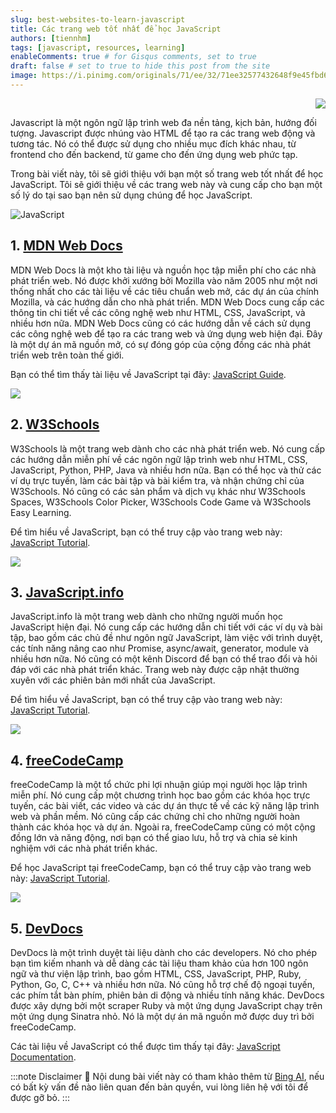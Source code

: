 ```yaml
---
slug: best-websites-to-learn-javascript
title: Các trang web tốt nhất để học JavaScript
authors: [tiennhm]
tags: [javascript, resources, learning]
enableComments: true # for Gisqus comments, set to true
draft: false # set to true to hide this post from the site
image: https://i.pinimg.com/originals/71/ee/32/71ee32577432648f9e45fbd63b2cf261.jpg
---
```


<p align="right">
    <img src="https://api.visitorbadge.io/api/visitors?path=https%3A%2F%2FGDSC-HCMUTE.github.io%2Fblog%2Fbest-websites-to-learn-javascript&label=⚪Views&labelColor=%2337d67a&countColor=%23555555&style=flat&labelStyle=upper" loading='lazy' decoding='async'/>
</p>

Javascript là một ngôn ngữ lập trình web đa nền tảng, kịch bản, hướng đối tượng. Javascript được nhúng vào HTML để tạo ra các trang web động và tương tác. Nó có thể được sử dụng cho nhiều mục đích khác nhau, từ frontend cho đến backend, từ game cho đến ứng dụng web phức tạp.

Trong bài viết này, tôi sẽ giới thiệu với bạn một số trang web tốt nhất để học JavaScript. Tôi sẽ giới thiệu về các trang web này và cung cấp cho bạn một số lý do tại sao bạn nên sử dụng chúng để học JavaScript.

<!-- truncate -->

![JavaScript](https://i.pinimg.com/originals/71/ee/32/71ee32577432648f9e45fbd63b2cf261.jpg)

## 1. [MDN Web Docs](https://developer.mozilla.org/en-US/docs/Web/JavaScript)

MDN Web Docs là một kho tài liệu và nguồn học tập miễn phí cho các nhà phát triển web. Nó được khởi xướng bởi Mozilla vào năm 2005 như một nơi thống nhất cho các tài liệu về các tiêu chuẩn web mở, các dự án của chính Mozilla, và các hướng dẫn cho nhà phát triển. MDN Web Docs cung cấp các thông tin chi tiết về các công nghệ web như HTML, CSS, JavaScript, và nhiều hơn nữa. MDN Web Docs cũng có các hướng dẫn về cách sử dụng các công nghệ web để tạo ra các trang web và ứng dụng web hiện đại. Đây là một dự án mã nguồn mở, có sự đóng góp của cộng đồng các nhà phát triển web trên toàn thế giới.

Bạn có thể tìm thấy tài liệu về JavaScript tại đây: [JavaScript Guide](https://developer.mozilla.org/en-US/docs/Web/JavaScript/Guide).

<img src="https://v1.screenshot.11ty.dev/https%3A%2F%2Fdeveloper.mozilla.org%2Fen-US%2Fdocs%2FWeb%2FJavaScript/opengraph/" loading='lazy' decoding='async'/>

## 2. [W3Schools](https://www.w3schools.com/js/default.asp)

W3Schools là một trang web dành cho các nhà phát triển web. Nó cung cấp các hướng dẫn miễn phí về các ngôn ngữ lập trình web như HTML, CSS, JavaScript, Python, PHP, Java và nhiều hơn nữa. Bạn có thể học và thử các ví dụ trực tuyến, làm các bài tập và bài kiểm tra, và nhận chứng chỉ của W3Schools. Nó cũng có các sản phẩm và dịch vụ khác như W3Schools Spaces, W3Schools Color Picker, W3Schools Code Game và W3Schools Easy Learning.

Để tìm hiểu về JavaScript, bạn có thể truy cập vào trang web này: [JavaScript Tutorial](https://www.w3schools.com/js/default.asp).

<img src="https://v1.screenshot.11ty.dev/https%3A%2F%2Fwww.w3schools.com%2Fjs%2Fdefault.asp/opengraph/" loading='lazy' decoding='async'/>

## 3. [JavaScript.info](https://javascript.info/)

JavaScript.info là một trang web dành cho những người muốn học JavaScript hiện đại. Nó cung cấp các hướng dẫn chi tiết với các ví dụ và bài tập, bao gồm các chủ đề như ngôn ngữ JavaScript, làm việc với trình duyệt, các tính năng nâng cao như Promise, async/await, generator, module và nhiều hơn nữa. Nó cũng có một kênh Discord để bạn có thể trao đổi và hỏi đáp với các nhà phát triển khác. Trang web này được cập nhật thường xuyên với các phiên bản mới nhất của JavaScript.

Để tìm hiểu về JavaScript, bạn có thể truy cập vào trang web này: [JavaScript Tutorial](https://javascript.info/).

<img src="https://v1.screenshot.11ty.dev/https%3A%2F%2Fjavascript.info%2F/opengraph/" loading='lazy' decoding='async'/>

## 4. [freeCodeCamp](https://www.freecodecamp.org/)

freeCodeCamp là một tổ chức phi lợi nhuận giúp mọi người học lập trình miễn phí. Nó cung cấp một chương trình học bao gồm các khóa học trực tuyến, các bài viết, các video và các dự án thực tế về các kỹ năng lập trình web và phần mềm. Nó cũng cấp các chứng chỉ cho những người hoàn thành các khóa học và dự án. Ngoài ra, freeCodeCamp cũng có một cộng đồng lớn và năng động, nơi bạn có thể giao lưu, hỗ trợ và chia sẻ kinh nghiệm với các nhà phát triển khác.

Để học JavaScript tại freeCodeCamp, bạn có thể truy cập vào trang web này: [JavaScript Tutorial](https://www.freecodecamp.org/learn/javascript-algorithms-and-data-structures/basic-javascript/).

<img src="https://v1.screenshot.11ty.dev/https%3A%2F%2Fwww.freecodecamp.org%2Flearn%2Fjavascript-algorithms-and-data-structures%2Fbasic-javascript%2F/opengraph/" loading='lazy' decoding='async'/>

## 5. [DevDocs](https://devdocs.io/)

DevDocs là một trình duyệt tài liệu dành cho các developers. Nó cho phép bạn tìm kiếm nhanh và dễ dàng các tài liệu tham khảo của hơn 100 ngôn ngữ và thư viện lập trình, bao gồm HTML, CSS, JavaScript, PHP, Ruby, Python, Go, C, C++ và nhiều hơn nữa. Nó cũng hỗ trợ chế độ ngoại tuyến, các phím tắt bàn phím, phiên bản di động và nhiều tính năng khác. DevDocs được xây dựng bởi một scraper Ruby và một ứng dụng JavaScript chạy trên một ứng dụng Sinatra nhỏ. Nó là một dự án mã nguồn mở được duy trì bởi freeCodeCamp.

Các tài liệu về JavaScript có thể được tìm thấy tại đây: [JavaScript Documentation](https://devdocs.io/javascript/).


:::note Disclaimer 🔵
Nội dung bài viết này có tham khảo thêm từ [Bing AI](https://bing.com/chat), nếu có bất kỳ vấn đề nào liên quan đến bản quyền, vui lòng liên hệ với tôi để được gỡ bỏ.
:::